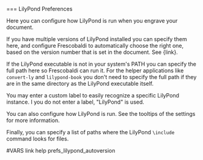 === LilyPond Preferences

Here you can configure how LilyPond is run when you engrave your document.

If you have multiple versions of LilyPond installed you can specify them 
here, and configure Frescobaldi to automatically choose the right one, based 
on the version number that is set in the document. See {link}.

If the LilyPond executable is not in your system's PATH you can specify the 
full path here so Frescobaldi can run it. For the helper applications like 
`convert-ly` and `lilypond-book` you don't need to specify the full path if 
they are in the same directory as the LilyPond executable itself.

You may enter a custom label to easily recognize a specific LilyPond instance.
I you do not enter a label, "LilyPond" is used.

You can also configure how LilyPond is run. See the tooltips of
the settings for more information.

Finally, you can specify a list of paths where the LilyPond `\include`
command looks for files.

#VARS
link help prefs_lilypond_autoversion
